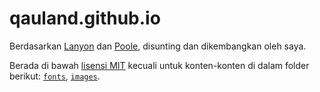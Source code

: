 # qauland.github.io

Berdasarkan [Lanyon](<https://github.com/poole/lanyon>) dan [Poole](<http://getpoole.com>), disunting dan dikembangkan oleh saya.

Berada di bawah [lisensi MIT](https://github.com/qauland/qauland.github.io/blob/master/LICENSE.md) kecuali untuk konten-konten di dalam folder berikut: [`fonts`](https://github.com/qauland/qauland.github.io/tree/master/fonts/), [`images`](https://github.com/qauland/qauland.github.io/tree/master/images/).
